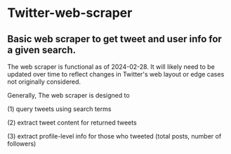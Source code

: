 # Twitter-web-scraper
## Basic web scraper to get tweet and user info for a given search. 

The web scraper is functional as of 2024-02-28. It will likely need to be updated over time to reflect changes in Twitter's web layout or edge cases not originally considered.

Generally, The web scraper is designed to

(1) query tweets using search terms

(2) extract tweet content for returned tweets

(3) extract profile-level info for those who tweeted (total posts, number of followers)



